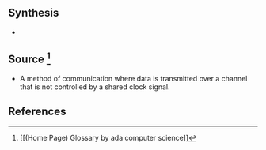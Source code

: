 ## Synthesis
- 
## Source [^1]
- A method of communication where data is transmitted over a channel that is not controlled by a shared clock signal.
## References

[^1]: [[(Home Page) Glossary by ada computer science]]